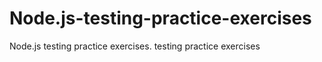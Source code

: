 # Node.js-testing-practice-exercises
Node.js testing practice exercises. testing practice exercises
